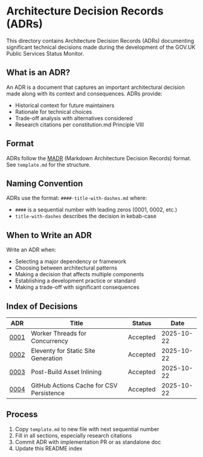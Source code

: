 # Architecture Decision Records (ADRs)

This directory contains Architecture Decision Records (ADRs) documenting significant technical
decisions made during the development of the GOV.UK Public Services Status Monitor.

## What is an ADR?

An ADR is a document that captures an important architectural decision made along with its context
and consequences. ADRs provide:

- Historical context for future maintainers
- Rationale for technical choices
- Trade-off analysis with alternatives considered
- Research citations per constitution.md Principle VIII

## Format

ADRs follow the [MADR](https://adr.github.io/madr/) (Markdown Architecture Decision Records) format.
See `template.md` for the structure.

## Naming Convention

ADRs use the format: `####-title-with-dashes.md` where:

- `####` is a sequential number with leading zeros (0001, 0002, etc.)
- `title-with-dashes` describes the decision in kebab-case

## When to Write an ADR

Write an ADR when:

- Selecting a major dependency or framework
- Choosing between architectural patterns
- Making a decision that affects multiple components
- Establishing a development practice or standard
- Making a trade-off with significant consequences

## Index of Decisions

| ADR                                              | Title                                    | Status   | Date       |
| ------------------------------------------------ | ---------------------------------------- | -------- | ---------- |
| [0001](0001-worker-threads-for-health-checks.md) | Worker Threads for Concurrency           | Accepted | 2025-10-22 |
| [0002](0002-eleventy-static-site-generator.md)   | Eleventy for Static Site Generation      | Accepted | 2025-10-22 |
| [0003](0003-post-build-asset-inlining.md)        | Post-Build Asset Inlining                | Accepted | 2025-10-22 |
| [0004](0004-github-actions-cache-csv-storage.md) | GitHub Actions Cache for CSV Persistence | Accepted | 2025-10-22 |

## Process

1. Copy `template.md` to new file with next sequential number
2. Fill in all sections, especially research citations
3. Commit ADR with implementation PR or as standalone doc
4. Update this README index
